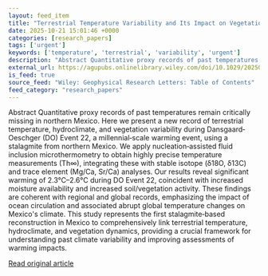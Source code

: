 ```yaml
---
layout: feed_item
title: "Terrestrial Temperature Variability and Its Impact on Vegetation and Moisture Dynamics During Dansgaard‐Oeschger Event 22 in Northern Mexico"
date: 2025-10-21 15:01:46 +0000
categories: [research_papers]
tags: ['urgent']
keywords: ['temperature', 'terrestrial', 'variability', 'urgent']
description: "Abstract Quantitative proxy records of past temperatures remain critically missing in northern Mexico"
external_url: https://agupubs.onlinelibrary.wiley.com/doi/10.1029/2025GL117169?af=R
is_feed: true
source_feed: "Wiley: Geophysical Research Letters: Table of Contents"
feed_category: "research_papers"
---
```


Abstract Quantitative proxy records of past temperatures remain critically missing in northern Mexico. Here we present a new record of terrestrial temperature, hydroclimate, and vegetation variability during Dansgaard‐Oeschger (DO) Event 22, a millennial‐scale warming event, using a stalagmite from northern Mexico. We apply nucleation‐assisted fluid inclusion microthermometry to obtain highly precise temperature measurements (Th∞), integrating these with stable isotope (δ18O, δ13C) and trace element (Mg/Ca, Sr/Ca) analyses. Our results reveal significant warming of 2.3°C–2.6°C during DO Event 22, coincident with increased moisture availability and increased soil/vegetation activity. These findings are coherent with regional and global records, emphasizing the impact of ocean circulation and associated abrupt global temperature changes on Mexico's climate. This study represents the first stalagmite‐based reconstruction in Mexico to comprehensively link terrestrial temperature, hydroclimate, and vegetation dynamics, providing a crucial framework for understanding past climate variability and improving assessments of warming impacts.

[Read original article](https://agupubs.onlinelibrary.wiley.com/doi/10.1029/2025GL117169?af=R)
